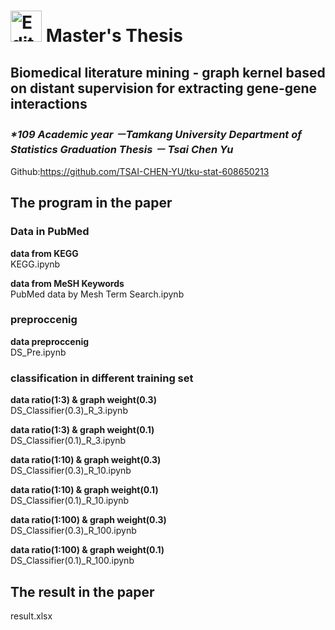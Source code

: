 # <img src="https://upload.wikimedia.org/wikipedia/zh/thumb/d/db/Tamkang_University_logo.svg/630px-Tamkang_University_logo.svg.png" alt="Editor" width="50"> Master's Thesis
## Biomedical literature mining - graph kernel based on distant supervision for extracting gene-gene interactions
### _*109 Academic year －Tamkang University Department of Statistics  Graduation Thesis － Tsai Chen Yu_

Github:https://github.com/TSAI-CHEN-YU/tku-stat-608650213

## The program in the paper  
### Data in PubMed
**data from KEGG**  
KEGG.ipynb

**data from MeSH Keywords**  
PubMed data by Mesh Term Search.ipynb

### preproccenig
**data preproccenig**  
DS_Pre.ipynb


### classification in different training set 
**data ratio(1:3) & graph weight(0.3)**  
DS_Classifier(0.3)_R_3.ipynb

**data ratio(1:3) & graph weight(0.1)**  
DS_Classifier(0.1)_R_3.ipynb

**data ratio(1:10) & graph weight(0.3)**  
DS_Classifier(0.3)_R_10.ipynb

**data ratio(1:10) & graph weight(0.1)**  
DS_Classifier(0.1)_R_10.ipynb

**data ratio(1:100) & graph weight(0.3)**  
DS_Classifier(0.3)_R_100.ipynb

**data ratio(1:100) & graph weight(0.1)**  
DS_Classifier(0.1)_R_100.ipynb

## The result in the paper
result.xlsx
